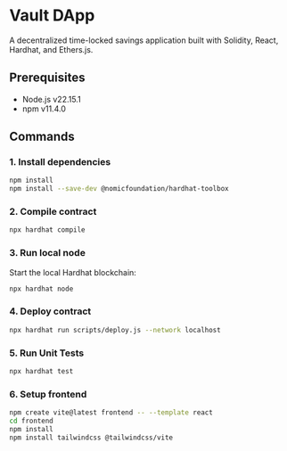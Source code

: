 # Vault DApp

A decentralized time-locked savings application built with Solidity, React, Hardhat, and Ethers.js.

## Prerequisites

- Node.js v22.15.1
- npm v11.4.0

## Commands

### 1. Install dependencies
```bash
npm install
npm install --save-dev @nomicfoundation/hardhat-toolbox
```

### 2. Compile contract
```bash
npx hardhat compile
```

### 3. Run local node
Start the local Hardhat blockchain:
```bash
npx hardhat node
```

### 4. Deploy contract
```bash
npx hardhat run scripts/deploy.js --network localhost
```

### 5. Run Unit Tests
```bash
npx hardhat test
```

### 6. Setup frontend
```bash
npm create vite@latest frontend -- --template react
cd frontend
npm install
npm install tailwindcss @tailwindcss/vite
```